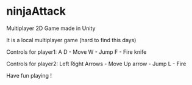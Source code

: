 # ninjaAttack

Multiplayer 2D Game made in Unity

It is a local multiplayer game (hard to find this days)

Controls for player1:
A D - Move
W - Jump
F - Fire knife

Controls for player2:
Left Right Arrows - Move
Up arrow - Jump
L - Fire

Have fun playing !
